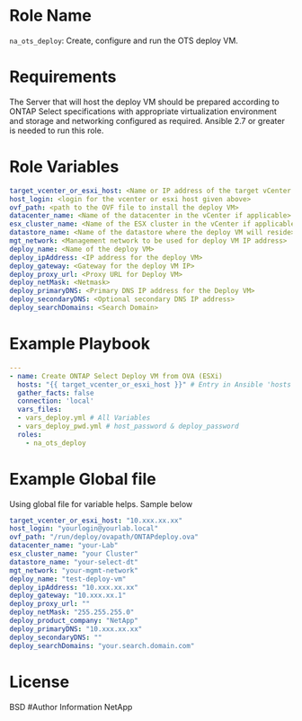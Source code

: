 # Role Name
`na_ots_deploy`: Create, configure and run the OTS deploy VM.

# Requirements
The Server that will host the deploy VM should be prepared according to ONTAP Select specifications with appropriate virtualization environment and storage and networking configured as required.
Ansible 2.7 or greater is needed to run this role.

# Role Variables
```yaml
target_vcenter_or_esxi_host: <Name or IP address of the target vCenter or esxi host>
host_login: <login for the vcenter or esxi host given above>
ovf_path: <path to the OVF file to install the deploy VM>
datacenter_name: <Name of the datacenter in the vCenter if applicable>
esx_cluster_name: <Name of the ESX cluster in the vCenter if applicable>
datastore_name: <Name of the datastore where the deploy VM will reside>
mgt_network: <Management network to be used for deploy VM IP address>
deploy_name: <Name of the deploy VM>
deploy_ipAddress: <IP address for the deploy VM>
deploy_gateway: <Gateway for the deploy VM IP>
deploy_proxy_url: <Proxy URL for Deploy VM>
deploy_netMask: <Netmask>
deploy_primaryDNS: <Primary DNS IP address for the Deploy VM>
deploy_secondaryDNS: <Optional secondary DNS IP address>
deploy_searchDomains: <Search Domain>
```
# Example Playbook
```yaml
---
- name: Create ONTAP Select Deploy VM from OVA (ESXi)
  hosts: "{{ target_vcenter_or_esxi_host }}" # Entry in Ansible 'hosts' file
  gather_facts: false
  connection: 'local'
  vars_files:
  - vars_deploy.yml # All Variables
  - vars_deploy_pwd.yml # host_password & deploy_password
  roles:
    - na_ots_deploy
```
# Example Global file
Using global file for variable helps.  Sample below
```yaml
target_vcenter_or_esxi_host: "10.xxx.xx.xx"
host_login: "yourlogin@yourlab.local"
ovf_path: "/run/deploy/ovapath/ONTAPdeploy.ova"
datacenter_name: "your-Lab"
esx_cluster_name: "your Cluster"
datastore_name: "your-select-dt"
mgt_network: "your-mgmt-network"
deploy_name: "test-deploy-vm"
deploy_ipAddress: "10.xxx.xx.xx"
deploy_gateway: "10.xxx.xx.1"
deploy_proxy_url: ""
deploy_netMask: "255.255.255.0"
deploy_product_company: "NetApp"
deploy_primaryDNS: "10.xxx.xx.xx"
deploy_secondaryDNS: ""
deploy_searchDomains: "your.search.domain.com"
```
# License
BSD
#Author Information
NetApp
